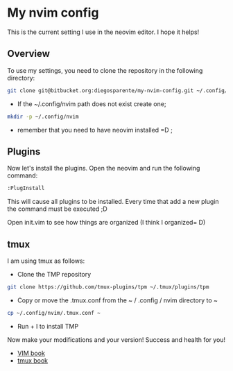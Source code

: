 # My nvim config

This is the current setting I use in the neovim editor. I hope it helps!

## Overview

To use my settings, you need to clone the repository in the following directory:
    

```sh
git clone git@bitbucket.org:diegosparente/my-nvim-config.git ~/.config/nvim
```
* If the ~/.config/nvim path does not exist create one;

```sh
mkdir -p ~/.config/nvim
```
* remember that you need to have neovim installed =D ;

## Plugins

Now let's install the plugins.
Open the neovim and run the following command:

```sh
:PlugInstall
```
This will cause all plugins to be installed. Every time that add a new plugin the command must be executed ;D

Open init.vim to see how things are organized (I think I organized= D)

## tmux
I am using tmux as follows:

* Clone the TMP repository

```sh
git clone https://github.com/tmux-plugins/tpm ~/.tmux/plugins/tpm
```
* Copy or move the .tmux.conf from the ~ / .config / nvim directory to ~

```sh
cp ~/.config/nvim/.tmux.conf ~
```
* Run <prefix> + I to install TMP

Now make your modifications and your version! Success and health for you!

* [VIM book](https://storage.googleapis.com/google-code-archive-downloads/v2/code.google.com/vimbook/vimbook-31-08-2009.pdf)
* [tmux book](http://uploads.mitechie.com/books/tmux_p1_1.pdf)
